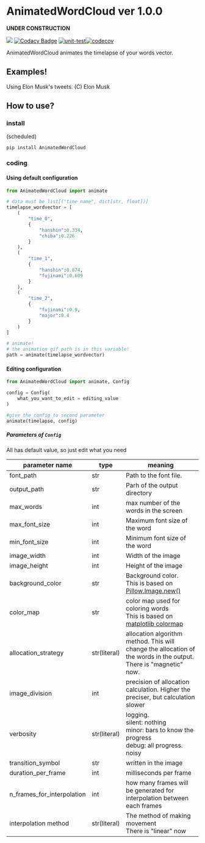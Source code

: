 # AnimatedWordCloud ver 1.0.0

**UNDER CONSTRUCTION**

<a href="https://codeclimate.com/github/konbraphat51/AnimatedWordCloud/maintainability"><img src="https://api.codeclimate.com/v1/badges/7a03252f77e7af46dc0f/maintainability" /></a>
[![Codacy Badge](https://app.codacy.com/project/badge/Grade/20a71da0d9d841a2af236f6362a08ae7)](https://app.codacy.com/gh/konbraphat51/AnimatedWordCloud/dashboard?utm_source=gh&utm_medium=referral&utm_content=&utm_campaign=Badge_grade)
[![unit-test](https://github.com/konbraphat51/AnimatedWordCloud/actions/workflows/python-tester.yml/badge.svg?branch=main)](https://github.com/konbraphat51/AnimatedWordCloud/actions/workflows/python-tester.yml)[![codecov](https://codecov.io/gh/konbraphat51/AnimatedWordCloud/graph/badge.svg?token=4OOX0GSJDJ)](https://codecov.io/gh/konbraphat51/AnimatedWordCloud)

AnimatedWordCloud animates the timelapse of your words vector.

## Examples!

Using Elon Musk's tweets.
(C) Elon Musk

## How to use?

### install

(scheduled)

```
pip install AnimatedWordCloud
```

### coding

#### Using default configuration

```python
from AnimatedWordCloud import animate

# data must be list[("time name", dict[str, float])]
timelapse_wordvector = [
    (
        "time_0",
        {
            "hanshin":0.334,
            "chiba":0.226
        }
    ),
    (
        "time_1",
        {
            "hanshin":0.874,
            "fujinami":0.609
        }
    ),
    (
        "time_2",
        {
            "fujinami":0.9,
            "major":0.4
        }
    )
]

# animate!
# the animation gif path is in this variable!
path = animate(timelapse_wordvector)
```

#### Editing configuration

```python
from AnimatedWordCloud import animate, Config

config = Config(
    what_you_want_to_edit = editing_value
)

#give the config to second parameter
animate(timelapse, config)
```

##### Parameters of `Config`

All has default value, so just edit what you need

| parameter name             | type         | meaning                                                                                                                                        |
| -------------------------- | ------------ | ---------------------------------------------------------------------------------------------------------------------------------------------- |
| font_path                  | str          | Path to the font file.                                                                                                                         |
| output_path                | str          | Parh of the output directory                                                                                                                   |
| max_words                  | int          | max number of the words in the screen                                                                                                          |
| max_font_size              | int          | Maximum font size of the word                                                                                                                  |
| min_font_size              | int          | Minimum font size of the word                                                                                                                  |
| image_width                | int          | Width of the image                                                                                                                             |
| image_height               | int          | Height of the image                                                                                                                            |
| background_color           | str          | Background color. <br>This is based on [Pillow.Image.new()](https://pillow.readthedocs.io/en/stable/reference/Image.html#PIL.Image.new)        |
| color_map                  | str          | color map used for coloring words<br>This is based on [matplotlib colormap](https://matplotlib.org/stable/users/explain/colors/colormaps.html) |
| allocation_strategy        | str(literal) | allocation algorithm method. This will change the allocation of the words in the output. <br> There is "magnetic" now.                         |
| image_division             | int          | precision of allocation calculation. Higher the preciser, but calculation slower                                                               |
| verbosity                  | str(literal) | logging.<br>silent: nothing<br>minor: bars to know the progress<br>debug: all progress. noisy                                                  |
| transition_symbol          | str          | written in the image                                                                                                                           |
| duration_per_frame         | int          | milliseconds per frame                                                                                                                         |
| n_frames_for_interpolation | int          | how many frames will be generated for interpolation between each frames                                                                        |
| interpolation method       | str(literal) | The method of making movement<br>There is "linear" now                                                                                         |
